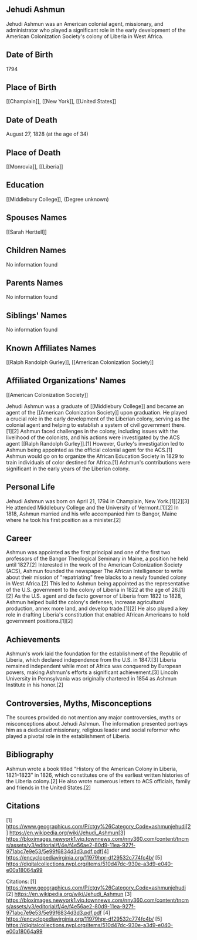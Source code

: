 ## Jehudi Ashmun
Jehudi Ashmun was an American colonial agent, missionary, and administrator who played a significant role in the early development of the American Colonization Society's colony of Liberia in West Africa.

## Date of Birth
1794

## Place of Birth
[[Champlain]], [[New York]], [[United States]]

## Date of Death
August 27, 1828 (at the age of 34)

## Place of Death
[[Monrovia]], [[Liberia]]

## Education
[[Middlebury College]], (Degree unknown)

## Spouses Names
[[Sarah Herttell]]

## Children Names
No information found

## Parents Names
No information found

## Siblings' Names
No information found

## Known Affiliates Names
[[Ralph Randolph Gurley]], [[American Colonization Society]]

## Affiliated Organizations' Names
[[American Colonization Society]]

Jehudi Ashmun was a graduate of [[Middlebury College]] and became an agent of the [[American Colonization Society]] upon graduation. He played a crucial role in the early development of the Liberian colony, serving as the colonial agent and helping to establish a system of civil government there.[1][2] Ashmun faced challenges in the colony, including issues with the livelihood of the colonists, and his actions were investigated by the ACS agent [[Ralph Randolph Gurley]].[1] However, Gurley's investigation led to Ashmun being appointed as the official colonial agent for the ACS.[1] Ashmun would go on to organize the African Education Society in 1829 to train individuals of color destined for Africa.[1] Ashmun's contributions were significant in the early years of the Liberian colony.

## Personal Life
Jehudi Ashmun was born on April 21, 1794 in Champlain, New York.[1][2][3] He attended Middlebury College and the University of Vermont.[1][2] In 1818, Ashmun married and his wife accompanied him to Bangor, Maine where he took his first position as a minister.[2]

## Career
Ashmun was appointed as the first principal and one of the first two professors of the Bangor Theological Seminary in Maine, a position he held until 1827.[2] Interested in the work of the American Colonization Society (ACS), Ashmun founded the newspaper The African Intelligencer to write about their mission of "repatriating" free blacks to a newly founded colony in West Africa.[2] This led to Ashmun being appointed as the representative of the U.S. government to the colony of Liberia in 1822 at the age of 26.[1][2] As the U.S. agent and de facto governor of Liberia from 1822 to 1828, Ashmun helped build the colony's defenses, increase agricultural production, annex more land, and develop trade.[1][2] He also played a key role in drafting Liberia's constitution that enabled African Americans to hold government positions.[1][2]

## Achievements
Ashmun's work laid the foundation for the establishment of the Republic of Liberia, which declared independence from the U.S. in 1847.[3] Liberia remained independent while most of Africa was conquered by European powers, making Ashmun's efforts a significant achievement.[3] Lincoln University in Pennsylvania was originally chartered in 1854 as Ashmun Institute in his honor.[2]

## Controversies, Myths, Misconceptions
The sources provided do not mention any major controversies, myths or misconceptions about Jehudi Ashmun. The information presented portrays him as a dedicated missionary, religious leader and social reformer who played a pivotal role in the establishment of Liberia.

## Bibliography
Ashmun wrote a book titled "History of the American Colony in Liberia, 1821–1823" in 1826, which constitutes one of the earliest written histories of the Liberia colony.[2] He also wrote numerous letters to ACS officials, family and friends in the United States.[2]

## Citations
[1] https://www.geographicus.com/P/ctgy%26Category_Code=ashmunjehudi[2] https://en.wikipedia.org/wiki/Jehudi_Ashmun[3] https://bloximages.newyork1.vip.townnews.com/nny360.com/content/tncms/assets/v3/editorial/f/4e/f4e56ae2-80d9-11ea-927f-971abc7e9e53/5e99f6834d3d3.pdf.pdf[4] https://encyclopediavirginia.org/11979hpr-df29532c774fc4b/
[5] https://digitalcollections.nypl.org/items/510d47dc-930e-a3d9-e040-e00a18064a99

Citations:
[1] https://www.geographicus.com/P/ctgy%26Category_Code=ashmunjehudi
[2] https://en.wikipedia.org/wiki/Jehudi_Ashmun
[3] https://bloximages.newyork1.vip.townnews.com/nny360.com/content/tncms/assets/v3/editorial/f/4e/f4e56ae2-80d9-11ea-927f-971abc7e9e53/5e99f6834d3d3.pdf.pdf
[4] https://encyclopediavirginia.org/11979hpr-df29532c774fc4b/
[5] https://digitalcollections.nypl.org/items/510d47dc-930e-a3d9-e040-e00a18064a99
